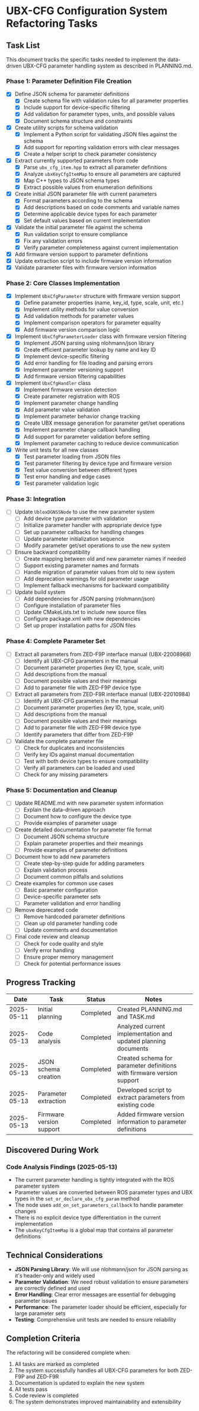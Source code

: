 # UBX-CFG Configuration System Refactoring Tasks

## Task List

This document tracks the specific tasks needed to implement the data-driven UBX-CFG parameter handling system as described in PLANNING.md.

### Phase 1: Parameter Definition File Creation

- [x] Define JSON schema for parameter definitions
  - [x] Create schema file with validation rules for all parameter properties
  - [x] Include support for device-specific filtering
  - [x] Add validation for parameter types, units, and possible values
  - [x] Document schema structure and constraints
- [x] Create utility scripts for schema validation
  - [x] Implement a Python script for validating JSON files against the schema
  - [x] Add support for reporting validation errors with clear messages
  - [x] Create a helper script to check parameter consistency
- [x] Extract currently supported parameters from code
  - [x] Parse `ubx_cfg_item.hpp` to extract all parameter definitions
  - [x] Analyze `ubxKeyCfgItemMap` to ensure all parameters are captured
  - [x] Map C++ types to JSON schema types
  - [x] Extract possible values from enumeration definitions
- [x] Create initial JSON parameter file with current parameters
  - [x] Format parameters according to the schema
  - [x] Add descriptions based on code comments and variable names
  - [x] Determine applicable device types for each parameter
  - [x] Set default values based on current implementation
- [x] Validate the initial parameter file against the schema
  - [x] Run validation script to ensure compliance
  - [x] Fix any validation errors
  - [x] Verify parameter completeness against current implementation
- [x] Add firmware version support to parameter definitions
- [x] Update extraction script to include firmware version information
- [x] Validate parameter files with firmware version information

### Phase 2: Core Classes Implementation

- [x] Implement `UbxCfgParameter` structure with firmware version support
  - [x] Define parameter properties (name, key_id, type, scale, unit, etc.)
  - [x] Implement utility methods for value conversion
  - [x] Add validation methods for parameter values
  - [x] Implement comparison operators for parameter equality
  - [x] Add firmware version comparison logic

- [x] Implement `UbxCfgParameterLoader` class with firmware version filtering
  - [x] Implement JSON parsing using nlohmann/json library
  - [x] Create efficient parameter lookup by name and key ID
  - [x] Implement device-specific filtering
  - [x] Add error handling for file loading and parsing errors
  - [x] Implement parameter versioning support
  - [x] Add firmware version filtering capabilities

- [x] Implement `UbxCfgHandler` class
  - [x] Implement firmware version detection
  - [x] Create parameter registration with ROS
  - [x] Implement parameter change handling
  - [x] Add parameter value validation
  - [x] Implement parameter behavior change tracking
  - [x] Create UBX message generation for parameter get/set operations
  - [x] Implement parameter change callback handling
  - [x] Add support for parameter validation before setting
  - [x] Implement parameter caching to reduce device communication

- [x] Write unit tests for all new classes
  - [x] Test parameter loading from JSON files
  - [x] Test parameter filtering by device type and firmware version
  - [x] Test value conversion between different types
  - [x] Test error handling and edge cases
  - [x] Test parameter validation logic

### Phase 3: Integration

- [ ] Update `UbloxDGNSSNode` to use the new parameter system
  - [ ] Add device type parameter with validation
  - [ ] Initialize parameter handler with appropriate device type
  - [ ] Set up parameter callbacks for handling changes
  - [ ] Update parameter initialization sequence
  - [ ] Modify parameter get/set operations to use the new system

- [ ] Ensure backward compatibility
  - [ ] Create mapping between old and new parameter names if needed
  - [ ] Support existing parameter names and formats
  - [ ] Handle migration of parameter values from old to new system
  - [ ] Add deprecation warnings for old parameter usage
  - [ ] Implement fallback mechanisms for backward compatibility

- [ ] Update build system
  - [ ] Add dependencies for JSON parsing (nlohmann/json)
  - [ ] Configure installation of parameter files
  - [ ] Update CMakeLists.txt to include new source files
  - [ ] Configure package.xml with new dependencies
  - [ ] Set up proper installation paths for JSON files

### Phase 4: Complete Parameter Set

- [ ] Extract all parameters from ZED-F9P interface manual (UBX-22008968)
  - [ ] Identify all UBX-CFG parameters in the manual
  - [ ] Document parameter properties (key ID, type, scale, unit)
  - [ ] Add descriptions from the manual
  - [ ] Document possible values and their meanings
  - [ ] Add to parameter file with ZED-F9P device type

- [ ] Extract all parameters from ZED-F9R interface manual (UBX-22010984)
  - [ ] Identify all UBX-CFG parameters in the manual
  - [ ] Document parameter properties (key ID, type, scale, unit)
  - [ ] Add descriptions from the manual
  - [ ] Document possible values and their meanings
  - [ ] Add to parameter file with ZED-F9R device type
  - [ ] Identify parameters that differ from ZED-F9P

- [ ] Validate the complete parameter file
  - [ ] Check for duplicates and inconsistencies
  - [ ] Verify key IDs against manual documentation
  - [ ] Test with both device types to ensure compatibility
  - [ ] Verify all parameters can be loaded and used
  - [ ] Check for any missing parameters

### Phase 5: Documentation and Cleanup

- [ ] Update README.md with new parameter system information
  - [ ] Explain the data-driven approach
  - [ ] Document how to configure the device type
  - [ ] Provide examples of parameter usage

- [ ] Create detailed documentation for parameter file format
  - [ ] Document JSON schema structure
  - [ ] Explain parameter properties and their meanings
  - [ ] Provide examples of parameter definitions

- [ ] Document how to add new parameters
  - [ ] Create step-by-step guide for adding parameters
  - [ ] Explain validation process
  - [ ] Document common pitfalls and solutions

- [ ] Create examples for common use cases
  - [ ] Basic parameter configuration
  - [ ] Device-specific parameter sets
  - [ ] Parameter validation and error handling

- [ ] Remove deprecated code
  - [ ] Remove hardcoded parameter definitions
  - [ ] Clean up old parameter handling code
  - [ ] Update comments and documentation

- [ ] Final code review and cleanup
  - [ ] Check for code quality and style
  - [ ] Verify error handling
  - [ ] Ensure proper memory management
  - [ ] Check for potential performance issues

## Progress Tracking

| Date | Task | Status | Notes |
|------|------|--------|-------|
| 2025-05-11 | Initial planning | Completed | Created PLANNING.md and TASK.md |
| 2025-05-13 | Code analysis | Completed | Analyzed current implementation and updated planning documents |
| 2025-05-13 | JSON schema creation | Completed | Created schema for parameter definitions with firmware version support |
| 2025-05-13 | Parameter extraction | Completed | Developed script to extract parameters from existing code |
| 2025-05-13 | Firmware version support | Completed | Added firmware version information to parameter definitions |

## Discovered During Work

### Code Analysis Findings (2025-05-13)

- The current parameter handling is tightly integrated with the ROS parameter system
- Parameter values are converted between ROS parameter types and UBX types in the `set_or_declare_ubx_cfg_param` method
- The node uses `add_on_set_parameters_callback` to handle parameter changes
- There is no explicit device type differentiation in the current implementation
- The `ubxKeyCfgItemMap` is a global map that contains all parameter definitions

## Technical Considerations

- **JSON Parsing Library**: We will use nlohmann/json for JSON parsing as it's header-only and widely used
- **Parameter Validation**: We need robust validation to ensure parameters are correctly defined and used
- **Error Handling**: Clear error messages are essential for debugging parameter issues
- **Performance**: The parameter loader should be efficient, especially for large parameter sets
- **Testing**: Comprehensive unit tests are needed to ensure reliability

## Completion Criteria

The refactoring will be considered complete when:

1. All tasks are marked as completed
2. The system successfully handles all UBX-CFG parameters for both ZED-F9P and ZED-F9R
3. Documentation is updated to explain the new system
4. All tests pass
5. Code review is completed
6. The system demonstrates improved maintainability and extensibility
